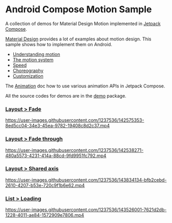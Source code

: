 Android Compose Motion Sample
=============================

A collection of demos for Material Design Motion implemented in
[Jetpack Compose](https://developer.android.com/jetpack/compose).

[Material Design](https://material.io) provides a lot of examples about motion design. This sample
shows how to implement them on Android.

- [Understanding motion](https://material.io/design/motion/understanding-motion.html)
- [The motion system](https://material.io/design/motion/the-motion-system.html)
- [Speed](https://material.io/design/motion/speed.html)
- [Choreography](https://material.io/design/motion/choreography.html)
- [Customization](https://material.io/design/motion/customization.html)

The [Animation](https://developer.android.com/jetpack/compose/animation) doc how to use various
animation APIs in Jetpack Compose.

All the source codes for demos are in the
[demo](app/src/main/java/com/example/android/compose/motion/demo)
package.

### [Layout > Fade](app/src/main/java/com/example/android/compose/motion/demo/fade)

https://user-images.githubusercontent.com/1237536/142575353-8ed5cc04-34e3-45ea-9782-19408c8d2c37.mp4

### [Layout > Fade through](app/src/main/java/com/example/android/compose/motion/demo/fadethrough)

https://user-images.githubusercontent.com/1237536/142538271-480a5573-4231-414a-88cd-9fd9951fc792.mp4

### [Layout > Shared axis](app/src/main/java/com/example/android/compose/motion/demo/sharedaxis)

https://user-images.githubusercontent.com/1237536/143834134-bfb2cebd-2610-4207-b53e-720c9f1b6e62.mp4

### [List > Loading](app/src/main/java/com/example/android/compose/motion/demo/loading)

https://user-images.githubusercontent.com/1237536/143526001-7621d2db-1228-4011-ae84-1572909e7806.mp4
